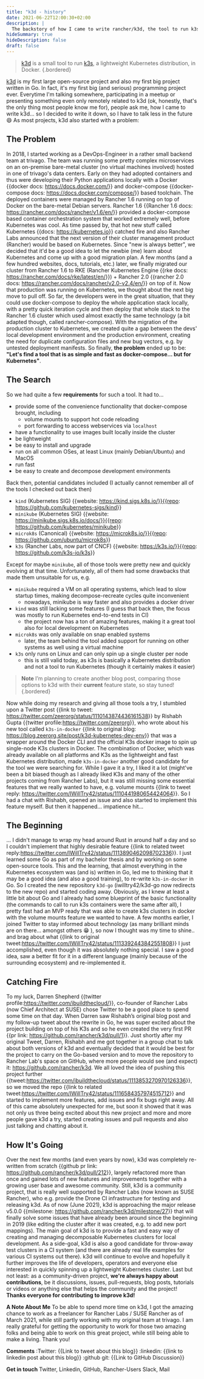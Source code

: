 ```yaml
---
title: "k3d - history"
date: 2021-06-22T12:00:30+02:00
description: |
  The backstory of how I came to write rancher/k3d, the tool to run k3s, Rancher’s lightweight Kubernetes distribution, in Docker.
hideSummary: true
hideDescription: false
draft: false
---
```


> [k3d](https://k3d.io) is a small tool to run [k3s](https://k3s.io), a lightweight Kubernetes distribution, in Docker.
{.bordered}

[k3d](https://k3d.io) is my first large open-source project and also my first big project written in Go. In fact, it's my first big (and serious) programming project ever.
Everytime I'm talking somewhere, participating in a meetup or presenting something even only remotely related to k3d (ok, honestly, that's the only thing most people know me for), people ask me, how I came to write k3d... so I decided to write it down, so I have to talk less in the future 😄
As most projects, k3d also started with a problem:

## The Problem

In 2018, I started working as a DevOps-Engineer in a rather small backend team at trivago.
The team was running some pretty complex microservices on an on-premise bare-metal cluster (no virtual machines involved) hosted in one of trivago's data centers.
Early on they had adopted containers and thus were developing their Python applications locally with a Docker {{docker docs: <https://docs.docker.com/>}} and docker-compose {{docker-compose docs: <https://docs.docker.com/compose/>}} based toolchain.
The deployed containers were managed by Rancher 1.6 running on top of Docker on the bare-metal Debian servers.
Rancher 1.6 {{Rancher 1.6 docs: <https://rancher.com/docs/rancher/v1.6/en/>}} provided a docker-compose based container orchestration system that worked extremely well, before Kubernetes was cool.
As time passed by, that hot new stuff called Kubernetes {{docs: <https://kubernetes.io>}} catched fire and also Rancher Labs announced that the next version of their cluster management product (Rancher) would be based on Kubernetes.
Since "new is always better", we decided that it'd be a good idea to let the newbie (me) learn about Kubernetes and come up with a good migration plan.
A few months (and a few hundred websites, docs, tutorials, etc.) later, we finally migrated our cluster from Rancher 1.6  to RKE (Rancher Kubernetes Engine {{rke docs: <https://rancher.com/docs/rke/latest/en/>}}) + Rancher 2.0 {{rancher 2.0 docs: <https://rancher.com/docs/rancher/v2.0-v2.4/en/>}} on top of it.
Now that production was running on Kubernetes, we thought about the next big move to pull off.
So far, the developers were in the great situation, that they could use docker-compose to deploy the whole application stack locally, with a pretty quick iteration cycle and then deploy that whole stack to the Rancher 1.6 cluster which used almost exactly the same technology (a bit adapted though, called rancher-compose).
With the migration of the production cluster to Kubernetes, we created quite a gap between the devs' local development environment and the production environment, creating the need for duplicate configuration files and new bug vectors, e.g. by untested deployment manifests.
So finally, **the problem** ended up to be: **"Let's find a tool that is as simple and fast as docker-compose... but for Kubernetes"**.

## The Search

So we had quite a few **requirements** for such a tool. It had to...

- provide some of the convenience functionality that docker-compose brought, including
  - volume mounts to support hot code reloading
  - port forwarding to access webservices via `localhost`
- have a functionality to use images built locally inside the cluster
- be lightweight
- be easy to install and upgrade
- run on all common OSes, at least Linux (mainly Debian/Ubuntu) and MacOS
- run fast
- be easy to create and decompose development environments

Back then, potential candidates included (I actually cannot remember all of the tools I checked out back then)

- `kind` (Kubernetes SIG) {{website: <https://kind.sigs.k8s.io/}}{{repo>: <https://github.com/kubernetes-sigs/kind>}}
- `minikube` (Kubernetes SIG) {{website: <https://minikube.sigs.k8s.io/docs/}}{{repo>: <https://github.com/kubernetes/minikube>}}
- `microk8s` (Canonical) {{website: <https://microk8s.io/}}{{repo>: <https://github.com/ubuntu/microk8s>}}
- `k3s` (Rancher Labs, now part of CNCF) {{website: <https://k3s.io/}}{{repo>: <https://github.com/k3s-io/k3s>}}

Except for maybe `minikube`, all of those tools were pretty new and quickly evolving at that time.
Unfortunately, all of them had some drawbacks that made them unsuitable for us, e.g.

- `minikube` required a VM on all operating systems, which lead to slow startup times, making decompose-recreate cycles quite inconvenient
  - nowadays, minikube is way faster and also provides a docker driver
- `kind` was still lacking some features (I guess that back then, the focus was mostly to run Kubernetes end-to-end tests in CI)
  - the project now has a ton of amazing features, making it a great tool also for local development on Kubernetes
- `microk8s` was only available on snap enabled systems
  - later, the team behind the tool added support for running on other systems as well using a virtual machine
- `k3s` only runs on Linux and can only spin up a single cluster per node
  - this is still valid today, as k3s is basically a Kubernetes distribution and not a tool to run Kubernetes (though it certainly makes it easier)

> **Note**
> I’m planning to create another blog post, comparing those options to k3d with their **current** feature state, so stay tuned!
{.bordered}

Now while doing my research and giving all those tools a try, I stumbled upon a Twitter post {{link to tweet: <https://twitter.com/zeerorg/status/1110143874436161538>}} by Rishabh Gupta {{twitter profile:<https://twitter.com/zeerorg>}}, who wrote about his new tool called `k3s-in-docker` {{link to original blog: <https://blog.zeerorg.site/post/k3d-kubernetes-dev-env>}} that was a wrapper around the Docker CLI and the official K3s docker image to spin up single-node K3s clusters in Docker.
The combination of Docker, which was already available on all platforms and K3s as the lightweight and fast Kubernetes distribution, made `k3s-in-docker` another good candidate for the tool we were searching for.
While I gave it a try, I liked it a lot (might've been a bit biased though as I already liked K3s and many of the other projects coming from Rancher Labs), but it was still missing some essential features that we really wanted to have, e.g. volume mounts {{link to tweet reply: <https://twitter.com/IWillTry42/status/1110441980654424064>}}.
So I had a chat with Rishabh, opened an issue and also started to implement this feature myself.
But then it happened... impatience hit…

## The Beginning

... I didn't manage to wrap my head around Rust in around half a day and so I couldn't implement that highly desirable feature {{link to related tweet reply:<https://twitter.com/IWillTry42/status/1113890462098702336>}}.
I just learned some Go as part of my bachelor thesis and by working on some open-source tools. This and the learning, that almost everything in the Kubernetes ecosystem was (and is) written in Go, led me to thinking that it may be a good idea (and also a good training), to re-write `k3s-in-docker` in Go.
So I created the new repository `k3d-go` (iwilltry42/k3d-go now redirects to the new repo) and started coding away. Obviously, as I knew at least a little bit about Go and I already had some blueprint of the basic functionality (the commands to call to run k3s containers were the same after all), I pretty fast had an MVP ready that was able to create k3s clusters in docker with the volume mounts feature we wanted to have.
A few months earlier, I joined Twitter to stay informed about technology (as many brilliant minds are on there... amongst others 😁 ), so now I thought was my time to shine.. and brag about what {{link to original tweet:<https://twitter.com/IWillTry42/status/1113392443842551808>}} I just accomplished, even though it was absolutely nothing special. I saw a good idea, saw a better fit for it in a different language (mainly because of the surrounding ecosystem) and re-implemented it.

## Catching Fire

To my luck, Darren Shepherd {{twitter profile:<https://twitter.com/ibuildthecloud/>}}, co-founder of Rancher Labs (now Chief Architect at SUSE) chose Twitter to be a good place to spend some time on that day.
When Darren saw Rishabh’s original blog post and my follow-up tweet about the rewrite in Go, he was super excited about the project building on top of his K3s and so he even created the very first PR {{pr link: <https://github.com/rancher/k3d/pull/1>}}.
Just shortly after my original Tweet, Darren, Rishabh and me got together in a group chat to talk about both versions of k3d and eventually decided that it would be best for the project to carry on the Go-based version and to move the repository to Rancher Lab's space on GitHub, where more people would see (and expect) it: <https://github.com/rancher/k3d>.
We all loved the idea of pushing this project further {{tweet:<https://twitter.com/ibuildthecloud/status/1113853270970126336>}}, so we moved the repo {{link to related tweet:<https://twitter.com/IWillTry42/status/1116584357974515712>}} and started to implement more features, add issues and fix bugs right away.
All of this came absolutely unexpected for me, but soon it showed that it was not only us three being excited about this new project and more and more people gave k3d a try, started creating issues and pull requests and also just talking and chatting about it.

## How It's Going

Over the next few months (and even years by now), k3d was completely re-written from scratch {{github pr link: <https://github.com/rancher/k3d/pull/212>}}, largely refactored more than once and gained lots of new features and improvements together with a growing user base and awesome community.
Still, k3d is a community project, that is really well supported by Rancher Labs (now known as SUSE Rancher), who e.g. provide the Drone CI infrastructure for testing and releasing k3d.
As of now (June 2021), k3d is approaching the major release v5.0.0 {{milestone: <https://github.com/rancher/k3d/milestone/27>}} that will finally solve some issues that have already been around since the beginning in 2019 (like editing the cluster after it was created, e.g. to add new port mappings).
The main goal of k3d is to provide a fast and easy way of creating and managing decomposable Kubernetes clusters for local development.
As a side-goal, k3d is also a good candidate for throw-away test clusters in a CI system (and there are already real life examples for various CI systems out there).
k3d will continue to evolve and hopefully it further improves the life of developers, operators and everyone else interested in quickly spinning up a lightweight Kubernetes cluster.
Last but not least: as a community-driven project, **we're always happy about contributions**, be it discussions, issues, pull-requests, blog posts, tutorials or videos or anything else that helps the community and the project!
**Thanks everyone for contributing to improve k3d!**

**A Note About Me**
To be able to spend more time on k3d, I got the amazing chance to work as a freelancer for Rancher Labs / SUSE Rancher as of March 2021, while still partly working with my original team at trivago. I am really grateful for getting the opportunity to work for those two amazing folks and being able to work on this great project, while still being able to make a living. Thank you!

**Comments**
:Twitter: {{Link to tweet about this blog}}
:linkedin: {{link to linkedin post about this blog}}
:github git: {{Link to GitHub Discussion}}

**Get in touch**
Twitter, Linkedin, GitHub, Rancher-Users Slack, Mail
